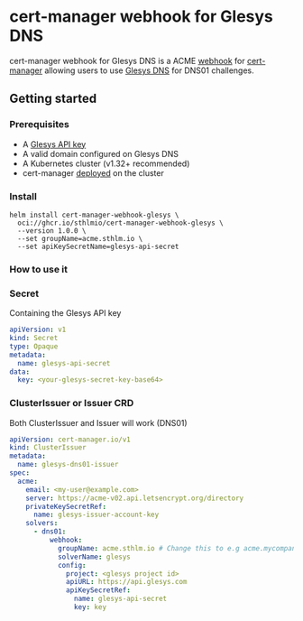 # cert-manager webhook for Glesys DNS

cert-manager webhook for Glesys DNS is a ACME [webhook](https://cert-manager.io/docs/configuration/acme/dns01/webhook/) for [cert-manager](https://cert-manager.io/) allowing users to use [Glesys DNS](https://glesys.se/tjanster/domaner) for DNS01 challenges.

## Getting started

### Prerequisites

- A [Glesys API key](https://cloud.glesys.com/api-access)
- A valid domain configured on Glesys DNS
- A Kubernetes cluster (v1.32+ recommended)
- cert-manager [deployed](https://cert-manager.io/docs/in7stallation/) on the cluster

### Install

```
helm install cert-manager-webhook-glesys \
  oci://ghcr.io/sthlmio/cert-manager-webhook-glesys \
  --version 1.0.0 \
  --set groupName=acme.sthlm.io \
  --set apiKeySecretName=glesys-api-secret
```

### How to use it

### Secret

Containing the Glesys API key

```yaml
apiVersion: v1
kind: Secret
type: Opaque
metadata:
  name: glesys-api-secret
data:
  key: <your-glesys-secret-key-base64>
```

### ClusterIssuer or Issuer CRD

Both ClusterIssuer and Issuer will work (DNS01)

```yaml
apiVersion: cert-manager.io/v1
kind: ClusterIssuer
metadata:
  name: glesys-dns01-issuer
spec:
  acme:
    email: <my-user@example.com>
    server: https://acme-v02.api.letsencrypt.org/directory
    privateKeySecretRef:
      name: glesys-issuer-account-key
    solvers:
      - dns01:
          webhook:
            groupName: acme.sthlm.io # Change this to e.g acme.mycompany.com
            solverName: glesys
            config:
              project: <glesys project id>
              apiURL: https://api.glesys.com
              apiKeySecretRef:
                name: glesys-api-secret
                key: key
```
